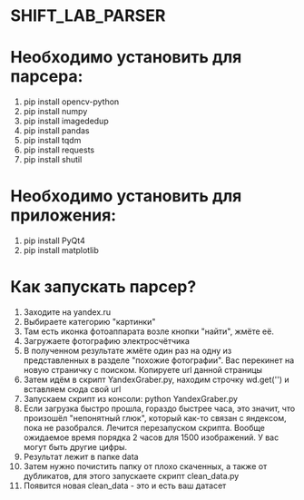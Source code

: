 # SHIFT_LAB_PARSER

# Необходимо установить для парсера: 
1) pip install opencv-python
2) pip install numpy
3) pip install imagededup
4) pip install pandas
5) pip install tqdm 
6) pip install requests
7) pip install shutil

# Необходимо установить для приложения:
1) pip install PyQt4
2) pip install matplotlib

# Как запускать парсер? 
1) Заходите на yandex.ru
2) Выбираете категорию "картинки"
3) Там есть иконка фотоаппарата возле кнопки "найти", жмёте её.
4) Загружаете фотографию электросчётчика
5) В полученном результате жмёте один раз на одну из представленных в разделе "похожие фотографии". Вас перекинет на новую страничку с поиском. Копируете url данной страницы
6) Затем идём в скрипт YandexGraber.py, находим строчку wd.get('') и вставляем сюда свой url 
7) Запускаем скрипт из консоли: python YandexGraber.py
8) Если загрузка быстро прошла, гораздо быстрее часа, это значит, что произошёл "непонятный глюк", который как-то связан с яндексом, пока не разобрался. Лечится перезапуском скрипта. Вообще ожидаемое время порядка 2 часов для 1500 изображений. У вас могут быть другие цифры.
9) Результат лежит в папке data 
10) Затем нужно почистить папку от плохо скаченных, а также от дубликатов, для этого запускаете скрипт clean_data.py
11) Появится новая clean_data - это и есть ваш датасет
